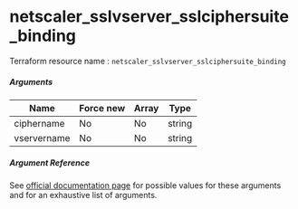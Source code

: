 # netscaler_sslvserver_sslciphersuite_binding

Terraform resource name : ```netscaler_sslvserver_sslciphersuite_binding```

##### Arguments

| Name | Force new | Array | Type |
|----|----|----|----|
|ciphername|No|No|string|
|vservername|No|No|string|

##### Argument Reference

See [official documentation page](https://developer-docs.citrix.com/projects/netscaler-nitro-api/en/11.0/configuration/ssl/sslvserver_sslciphersuite_binding/sslvserver_sslciphersuite_binding/) for possible values for these arguments and for an exhaustive list of arguments.

